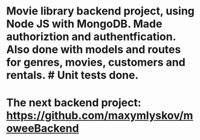 # Movie library backend project, using Node JS with MongoDB. Made authoriztion and authentfication. Also done with models and routes for genres, movies, customers and rentals.     # Unit tests done.
# The next backend project: https://github.com/maxymlyskov/moweeBackend
